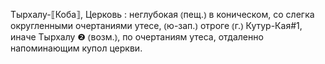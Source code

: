 ---
---

Тырхалу-⟦Коба⟧, Церковь
: неглубокая ⦅пещ.⦆ в коническом, со слегка округленными очертаниями утесе, ⦅ю-зап.⦆ отроге ⦅г.⦆ Кутур-Кая#1, иначе Тырхалу ❷ ⦅возм.⦆, по очертаниям утеса, отдаленно напоминающим купол церкви.
